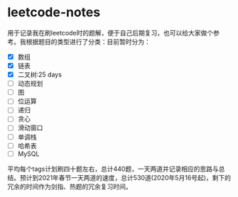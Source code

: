 # leetcode-notes

用于记录我在刷leetcode时的题解，便于自己后期复习，也可以给大家做个参考。我根据题目的类型进行了分类：目前暂时分为：

- [x] 数组
- [x] 链表
- [x] 二叉树:25 days
- [ ] 动态规划
- [ ] 图
- [ ] 位运算
- [ ] 递归
- [ ] 贪心
- [ ] 滑动窗口
- [ ] 单调栈
- [ ] 哈希表
- [ ] MySQL

平均每个tags计划刷四十题左右，总计440题，一天两道并记录相应的思路与总结。预计到2021年春节一天两道的速度，总计530道(2020年5月16号起)，剩下的冗余的时间作为剑指、热题的冗余复习时间。
